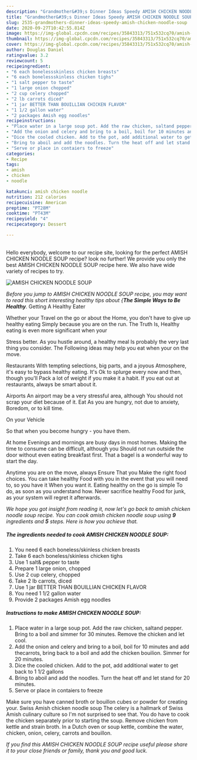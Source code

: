 ```yaml
---
description: "Grandmother&#39;s Dinner Ideas Speedy AMISH CHICKEN NOODLE SOUP"
title: "Grandmother&#39;s Dinner Ideas Speedy AMISH CHICKEN NOODLE SOUP"
slug: 2535-grandmothers-dinner-ideas-speedy-amish-chicken-noodle-soup
date: 2020-09-27T10:42:55.814Z
image: https://img-global.cpcdn.com/recipes/35843313/751x532cq70/amish-chicken-noodle-soup-recipe-main-photo.jpg
thumbnail: https://img-global.cpcdn.com/recipes/35843313/751x532cq70/amish-chicken-noodle-soup-recipe-main-photo.jpg
cover: https://img-global.cpcdn.com/recipes/35843313/751x532cq70/amish-chicken-noodle-soup-recipe-main-photo.jpg
author: Douglas Daniel
ratingvalue: 3.2
reviewcount: 5
recipeingredient:
- "6 each bonelessskinless chicken breasts"
- "6 each bonelessskinless chicken tighs"
- "1 salt pepper to taste"
- "1 large onion chopped"
- "2 cup celery chopped"
- "2 lb carrots diced"
- "1 jar BETTER THAN BOUILLIAN CHICKEN FLAVOR"
- "1 1/2 gallon water"
- "2 packages Amish egg noodles"
recipeinstructions:
- "Place water in a large soup pot. Add the raw chicken, saltand pepper. Bring to a boil and simmer for 30 minutes. Remove the chicken and let cool."
- "Add the onion and celery and bring to a boil, boil for 10 minutes and add thecarrots, bring back to a boil and add the chicken bouilion. Simmer for 20 minutes."
- "Dice the cooled chicken. Add to the pot, add additional water to get back to 1 1/2 gallons"
- "Bring to aboil and add the noodles. Turn the heat off and let stand for 20 minutes."
- "Serve or place in contaiers to freeze"
categories:
- Recipe
tags:
- amish
- chicken
- noodle

katakunci: amish chicken noodle 
nutrition: 212 calories
recipecuisine: American
preptime: "PT28M"
cooktime: "PT43M"
recipeyield: "4"
recipecategory: Dessert

---
```

<br>
Hello everybody, welcome to our recipe site, looking for the perfect AMISH CHICKEN NOODLE SOUP recipe? look no further! We provide you only the best AMISH CHICKEN NOODLE SOUP recipe here. We also have wide variety of recipes to try.
<br>


![AMISH CHICKEN NOODLE SOUP](https://img-global.cpcdn.com/recipes/35843313/751x532cq70/amish-chicken-noodle-soup-recipe-main-photo.jpg)

<i>Before you jump to AMISH CHICKEN NOODLE SOUP recipe, you may want to read this short interesting healthy tips about {<strong>The Simple Ways to Be Healthy</strong>.</i>
Getting A Healthy Eater

Whether your Travel on the go or about the
Home, you don't have to give up healthy eating
Simply because you are on the run. The Truth Is,
Healthy eating is even more significant when your



Stress better. As you hustle around, a healthy meal
Is probably the very last thing you consider. The
Following ideas may help you eat when your on the move.

Restaurants
With tempting selections, big parts, and a joyous 
Atmosphere, it's easy to bypass healthy eating. It's
Ok to splurge every now and then, though you'll
Pack a lot of weight if you make it a habit.
If you eat out at restaurants, always be smart
about it.

Airports
An airport may be a very stressful area, although
You should not scrap your diet because of it. Eat
As you are hungry, not due to anxiety,
Boredom, or to kill time.

On your Vehicle 

So that when you become hungry - you have them.

At home
Evenings and mornings are busy days in most homes.
Making the time to consume can be difficult, although you
Should not run outside the door without even eating breakfast
first. 
That a bagel is a wonderful way to start the day.

Anytime you are on the move, always Ensure That you
Make the right food choices. You can take healthy
Food with you in the event that you will need to, so you have it
When you want it. Eating healthy on the go is simple 
To do, as soon as you understand how. Never sacrifice healthy
Food for junk, as your system will regret it afterwards.


<i>We hope you got insight from reading it, now let's go back to amish chicken noodle soup recipe. You can cook amish chicken noodle soup using <strong>9</strong> ingredients and <strong>5</strong> steps. Here is how you achieve that.
</i>

##### The ingredients needed to cook AMISH CHICKEN NOODLE SOUP:

1. You need 6 each boneless/skinless chicken breasts
1. Take 6 each boneless/skinless chicken tighs
1. Use 1 salt&amp; pepper to taste
1. Prepare 1 large onion, chopped
1. Use 2 cup celery, chopped
1. Take 2 lb carrots, diced
1. Use 1 jar BETTER THAN BOUILLIAN CHICKEN FLAVOR
1. You need 1 1/2 gallon water
1. Provide 2 packages Amish egg noodles


##### Instructions to make AMISH CHICKEN NOODLE SOUP:

1. Place water in a large soup pot. Add the raw chicken, saltand pepper. Bring to a boil and simmer for 30 minutes. Remove the chicken and let cool.
1. Add the onion and celery and bring to a boil, boil for 10 minutes and add thecarrots, bring back to a boil and add the chicken bouilion. Simmer for 20 minutes.
1. Dice the cooled chicken. Add to the pot, add additional water to get back to 1 1/2 gallons
1. Bring to aboil and add the noodles. Turn the heat off and let stand for 20 minutes.
1. Serve or place in contaiers to freeze


Make sure you have canned broth or bouillon cubes or powder for creating your. Swiss Amish chicken noodle soup The celery is a hallmark of Swiss Amish culinary culture so I&#39;m not surprised to see that. You do have to cook the chicken separately prior to starting the soup. Remove chicken from kettle and strain broth. In a Dutch oven or soup kettle, combine the water, chicken, onion, celery, carrots and bouillon. 

<i>If you find this AMISH CHICKEN NOODLE SOUP recipe useful please share it to your close friends or family, thank you and good luck.</i>
